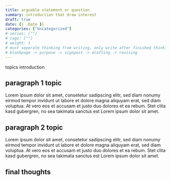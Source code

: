 ```yaml
---
title: arguable statement or question
summary: introduction that draw interest
draft: true
date: {{ .Date }}
categories: ["Uncategorized"]
# series: [""]
# tags: [""]
# weight: 1
# must seperate thinking from writing, only write after finished thinking
# blankpage -> purpose -> signpost -> drafting -> revising
---
```


topics introduction

## paragraph 1 topic

Lorem ipsum dolor sit amet, consetetur sadipscing elitr, sed diam nonumy eirmod tempor invidunt ut labore et dolore magna aliquyam erat, sed diam voluptua. At vero eos et accusam et justo duo dolores et ea rebum. Stet clita kasd gubergren, no sea takimata sanctus est Lorem ipsum dolor sit amet.

## paragraph 2 topic

Lorem ipsum dolor sit amet, consetetur sadipscing elitr, sed diam nonumy eirmod tempor invidunt ut labore et dolore magna aliquyam erat, sed diam voluptua. At vero eos et accusam et justo duo dolores et ea rebum. Stet clita kasd gubergren, no sea takimata sanctus est Lorem ipsum dolor sit amet.

## final thoughts
